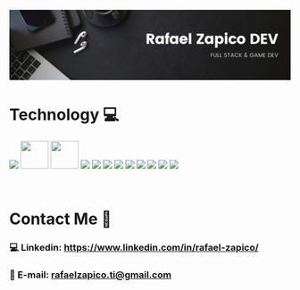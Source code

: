 ![Developer-Banner](./ok.jpg)


# Technology 💻

<p>

 <img src="https://upload.wikimedia.org/wikipedia/commons/7/7e/Dart-logo.png" width="50px">
 <img src="https://cdn.worldvectorlogo.com/logos/flutter-logo.svg" width="50px" height="50px">
 <img src="https://brandeps.com/logo-download/F/Firebase-logo-02.png" width="50px" height="50px">
  <img src="https://riverpod.dev/img/logo.png" width="50px">
   <img src="https://cdn4.iconfinder.com/data/icons/social-media-logos-6/512/121-css3-512.png" width="50px">
   <img src="https://cdn-icons-png.flaticon.com/512/732/732212.png" width="50px">
   <img src="https://upload.wikimedia.org/wikipedia/commons/thumb/a/a7/React-icon.svg/2300px-React-icon.svg.png" width="50px">
   <img src="https://cdn-icons-png.flaticon.com/512/919/919853.png" width="50px">
   <img src="https://cdn.freebiesupply.com/logos/large/2x/spring-3-logo-png-transparent.png" width="50px">
   <img src="https://www.shareicon.net/data/512x512/2016/09/23/833700_windows_512x512.png" width="50px">
   <img src="https://upload.wikimedia.org/wikipedia/commons/thumb/7/73/Calligrakrita-base.svg/1200px-Calligrakrita-base.svg.png" width="50px">
   <img src="https://play-lh.googleusercontent.com/ee8GjOdx7E-lS3BBKz13LNFjTiq_SS0Ag-NpyHUJLS3iWKbGRDXhtXZz6E1TNTWX7JM" width="50px">
 
</p>

<br>

# Contact Me 📣

### 💻 Linkedin: https://www.linkedin.com/in/rafael-zapico/
### 📩 E-mail: rafaelzapico.ti@gmail.com


<br>



<p >

 
</p>


